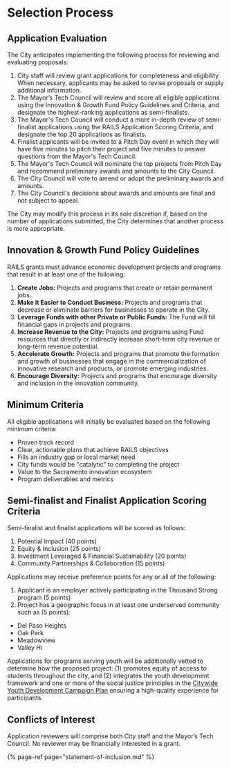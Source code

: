 # Selection Process

## Application Evaluation

The City anticipates implementing the following process for reviewing and evaluating proposals:

1. City staff will review grant applications for completeness and eligibility. When necessary, applicants may be asked to revise proposals or supply additional information.
2. The Mayor’s Tech Council will review and score all eligible applications using the Innovation & Growth Fund Policy Guidelines and Criteria, and designate the highest-ranking applications as semi-finalists.
3. The Mayor's Tech Council will conduct a more in-depth review of semi-finalist applications using the RAILS Application Scoring Criteria, and designate the top 20 applications as finalists.
4. Finalist applicants will be invited to a Pitch Day event in which they will have five minutes to pitch their project and five minutes to answer questions from the Mayor's Tech Council.
5. The Mayor's Tech Council will nominate the top projects from Pitch Day and recommend preliminary awards and amounts to the City Council.
6. The City Council will vote to amend or adopt the preliminary awards and amounts.
7. The City Council's decisions about awards and amounts are final and not subject to appeal.

The City may modify this process in its sole discretion if, based on the number of applications submitted, the City determines that another process is more appropriate.

## Innovation & Growth Fund Policy Guidelines

RAILS grants must advance economic development projects and programs that result in at least one of the following:

1. **Create Jobs:** Projects and programs that create or retain permanent jobs.
2. **Make it Easier to Conduct Business:** Projects and programs that decrease or eliminate barriers for businesses to operate in the City.
3. **Leverage Funds with other Private or Public Funds:** The Fund will fill financial gaps in projects and programs.
4. **Increase Revenue to the City:** Projects and programs using Fund resources that directly or indirectly increase short-term city revenue or long-term revenue potential.
5. **Accelerate Growth:** Projects and programs that promote the formation and growth of businesses that engage in the commercialization of innovative research and products, or promote emerging industries.
6. **Encourage Diversity:** Projects and programs that encourage diversity and inclusion in the innovation community.

## Minimum Criteria

All eligible applications will initially be evaluated based on the following minimum criteria:

* Proven track record
* Clear, actionable plans that achieve RAILS objectives
* Fills an industry gap or local market need
* City funds would be "catalytic" to completing the project
* Value to the Sacramento innovation ecosystem
* Program deliverables and metrics

## Semi-finalist and Finalist Application Scoring Criteria

Semi-finalist and finalist applications will be scored as follows:

1. Potential Impact \(40 points\)
2. Equity & Inclusion \(25 points\)
3. Investment Leveraged & Financial Sustainability \(20 points\)
4. Community Partnerships & Collaboration \(15 points\)

Applications may receive preference points for any or all of the following:

1. Applicant is an employer actively participating in the Thousand Strong program \(5 points\)
2. Project has a geographic focus in at least one underserved community such as \(5 points\):
 * Del Paso Heights
 * Oak Park
 * Meadowview
 * Valley Hi

Applications for programs serving youth will be additionally vetted to determine how the proposed project: \(1\) promotes equity of access to students throughout the city, and \(2\) integrates the youth development framework and one or more of the social justice principles in the [Citywide Youth Development Campaign Plan](youth-development-plan.md) ensuring a high-quality experience for participants.

## Conflicts of Interest

Application reviewers will comprise both City staff and the Mayor’s Tech Council. No reviewer may be financially interested in a grant.

{% page-ref page="statement-of-inclusion.md" %}




